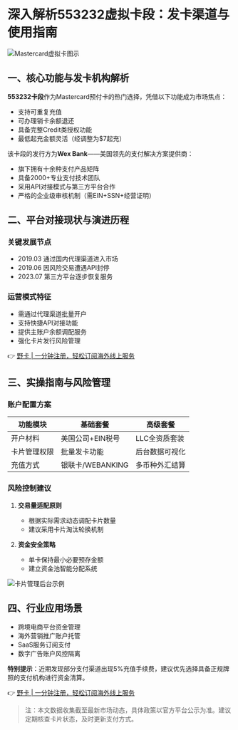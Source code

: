 # 深入解析553232虚拟卡段：发卡渠道与使用指南

![Mastercard虚拟卡图示](https://bbtdd.com/wp-content/uploads/img/427201641829118.webp)

## 一、核心功能与发卡机构解析
**553232卡段**作为Mastercard预付卡的热门选择，凭借以下功能成为市场焦点：
- 支持可重复充值
- 可办理销卡余额退还
- 具备完整Credit类授权功能
- 最低起充金额灵活（经调整为$7起充）

该卡段的发行方为**Wex Bank**——美国领先的支付解决方案提供商：
- 旗下拥有十余种支付产品矩阵
- 具备2000+专业支付技术团队
- 采用API对接模式与第三方平台合作
- 严格的企业级审核机制（需EIN+SSN+经营证明）

## 二、平台对接现状与演进历程
### 关键发展节点
- 2019.03 通过国内代理渠道进入市场
- 2019.06 因风险交易遭遇API封停
- 2023.07 第三方平台逐步恢复服务

### 运营模式特征
- 需通过代理渠道批量开户
- 支持快捷API对接功能
- 提供主账户余额调配服务
- 强化卡片发行风险管理

👉 [野卡 | 一分钟注册，轻松订阅海外线上服务](https://bbtdd.com/yeka)

## 三、实操指南与风险管理
### 账户配置方案
| 功能模块       | 基础套餐           | 高级套餐          |
|----------------|--------------------|-------------------|
| 开户材料       | 美国公司+EIN税号   | LLC全资质套装     |
| 卡片管理权限   | 批量发卡功能       | 后台数据可视化   |
| 充值方式       | 银联卡/WEBANKING   | 多币种外汇结算    |

### 风险控制建议
1. **交易量适配原则** 
   - 根据实际需求动态调配卡片数量
   - 建议采用卡片淘汰轮换机制

2. **资金安全策略**
   - 单卡保持最小必要预存金额
   - 建立资金池智能分配系统

![卡片管理后台示例](https://bbtdd.com/wp-content/uploads/img/540450128242894.webp)

## 四、行业应用场景
- 跨境电商平台资金管理
- 海外营销推广账户托管
- SaaS服务订阅支付
- 数字广告账户风控隔离

**特别提示**：近期发现部分支付渠道出现5%充值手续费，建议优先选择具备正规牌照的支付机构进行资金清算。

👉 [野卡 | 一分钟注册，轻松订阅海外线上服务](https://bbtdd.com/yeka)

> 注：本文数据收集截至最新市场动态，具体政策以官方平台公示为准。建议定期核查卡片状态，及时更新支付方式。